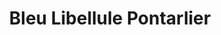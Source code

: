 ---
title: "Bleu Libellule Pontarlier"
url: /pontarlier/bleu-libellule-pontarlier/
shop: Kosmetik
---